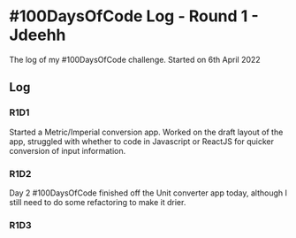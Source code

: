 # #100DaysOfCode Log - Round 1 - Jdeehh

The log of my #100DaysOfCode challenge. Started on 6th April 2022
## Log

### R1D1 
Started a Metric/Imperial conversion app. Worked on the draft layout of the app, struggled with whether to code in Javascript or ReactJS for quicker conversion of input information.

### R1D2
Day 2 #100DaysOfCode finished off the Unit converter app today, although I still need to do some refactoring to make it drier.

### R1D3
